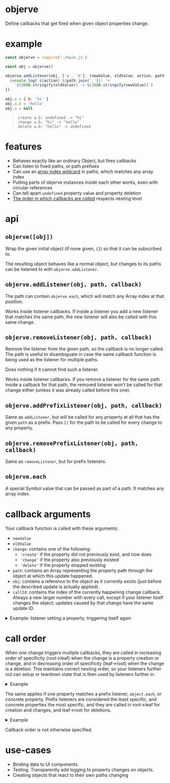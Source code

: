 # objerve

Define callbacks that get fired when given object properties change.

# example

<!-- !test program node -->

<!-- !test in first example -->
```js
const objerve = require('./main.js')

const obj = objerve()

objerve.addListener(obj, ['a', 'b'], (newValue, oldValue, action, path, obj) => {
  console.log(`${action} ${path.join('.')}: `+
    `${JSON.stringify(oldValue)} -> ${JSON.stringify(newValue)}`)
})

obj.a = { b: 'hi' }
obj.a.b = 'hello'
obj.a = null
```

<!-- !test out first example -->

> ```
> create a.b: undefined -> "hi"
> change a.b: "hi" -> "hello"
> delete a.b: "hello" -> undefined
> ```

# features

 - Behaves exactly like an ordinary Object, but fires callbacks
 - Can listen to fixed paths, or path prefixes
 - Can use an [array index wildcard](#objerveeach) in paths, which matches any
   array index
 - Putting parts of objerve instances inside each other works, even with
   circular references
 - Can tell apart `undefined` property value and property deletion
 - [The order in which callbacks are called](#call-order) respects nesting
   level

# api

## `objerve([obj])`

Wrap the given initial object (if none given, `{}`) so that it can be
subscribed to.

The resulting object behaves like a normal object, but changes to its paths can
be listened to with `objerve.addListener`.

## `objerve.addListener(obj, path, callback)`

The path can contain `objerve.each`, which will match any Array index at that
position.

Works inside listener callbacks.  If inside a listener you add a new listener
that matches the same path, the new listener will also be called with this same
change.

## `objerve.removeListener(obj, path, callback)`

Remove the listener from the given path, so the callback is no longer called.
The path is useful to disambiguate in case the same callback function is being
used as the listener for multiple paths.

Does nothing if it cannot find such a listener.

Works inside listener callbacks.  If you remove a listener for the same path
inside a callback for that path, the removed listener won't be called for that
change either (unless it was already called before this one).

## `objerve.addPrefixListener(obj, path, callback)`

Same as `addListener`, but will be called for any property at all that has the
given `path` as a prefix.  Pass `[]` for the path to be called for every change
to any property.

## `objerve.removePrefixListener(obj, path, callback)`

Same as `removeListener`, but for prefix listeners.

## `objerve.each`

A special Symbol value that can be passed as part of a path.  It matches any
array index.

# callback arguments

Your callback function is called with these arguments:

 - `newValue`
 - `oldValue`
 - `change`: contains one of the following:
   - `'create'` if the property did not previously exist, and now does
   - `'change'` if the property also previously existed
   - `'delete'` if the property stopped existing
 - `path`: contains an Array representing the property path through the object
   at which this update happened.
 - `obj`: contains a reference to the object as it currently exists (just
   before the described update is actually applied).
 - `callId`: contains the index of the currently happening change callback.
   Always a new larger number with every call, except if your listener itself
   changes the object; updates caused by that change have the same update ID.

<details><summary>Example: listener setting a property, triggering itself again</summary>

<!-- !test in re-call -->
```js
const objerve = require('./main.js')
const obj = objerve()

objerve.addListener(obj, ['a'],
  (val, previousVal, action, path, objRef, callId) => {
    console.log(`[${action}] ${previousVal} -> ${val} (callId ${callId})`)
    if (val > 0) {
      obj.a = val - 1
    }
  })

obj.a = 3
console.log(obj.a)
obj.a = 2
console.log(obj.a)
```

<!-- !test out re-call -->

> ```
> [create] undefined -> 3 (callId 0)
> [create] undefined -> 2 (callId 0)
> [create] undefined -> 1 (callId 0)
> [create] undefined -> 0 (callId 0)
> 0
> [change] 0 -> 2 (callId 1)
> [change] 0 -> 1 (callId 1)
> [change] 0 -> 0 (callId 1)
> 0
> ```

Note that `action` and `previousVal` are the same in each recursive callback
call.  If you only want to only trigger some action for the final one, maintain
your own state of the latest update your listener got, and call on a later tick
with event loop tick with whatever deferring API is appropriate for your
use-case ([`setImmediate`][setImmediate],
[`process.nextTick`][processNextTick], [`queueMicrotask`][queueMicrotask],
`requestAnimationFrame`][requestAnimationFrame], etc).

</details>

# call order

When one change triggers multiple callbacks, they are called in increasing
order of specificity (root→leaf) when the change is a property creation or
change, and in decreasing order of specificity (leaf→root) when the change is a
deletion.  This maintains correct nesting order, so your listeners further out
can setup or teardown state that is then used by listeners further in.

<details><summary>Example</summary>

<!-- !test in call order -->
```js
const objerve = require('./main.js')
const obj = objerve()

const callback = (name) => {
  return (val, previousVal, action) => {
    console.log(`${action} ${name}`)
  }
}

objerve.addListener(obj, ['a'], callback('a'))
objerve.addListener(obj, ['a', 'b'], callback('a.b'))

obj.a = { b: 'hi' }
delete obj.a
```

<!-- !test out call order -->

> ```
> create a
> create a.b
> delete a.b
> delete a
> ```
</details>

The same applies if one property matches a prefix listener, `object.each`, or
concrete property.  Prefix listeners are considered the least specific, and
concrete properties the most specific, and they are called in root→leaf for
creation and changes, and leaf→root for deletions.

<details><summary>Example</summary>

<!-- !test in tree each call order -->
```js
const objerve = require('./main.js')
const obj = objerve([])

const callback = (name) => {
  return (val, previousVal, action) => {
    console.log(`${action} ${name}`)
  }
}

objerve.addListener(obj, [0], callback('index'))
objerve.addListener(obj, [objerve.each], callback('each'))
objerve.addPrefixListener(obj, [], callback('prefix'))

obj[0] = true
delete obj[0]
```
<!-- !test out tree each call order -->

> ```
> create prefix
> create each
> create index
> delete index
> delete each
> delete prefix
> ```
</details>

Callback order is not otherwise specified.

# use-cases

 - Binding data to UI components.
 - Testing.  Transparently add logging to property changes on objects.
 - Creating objects that react to their own paths changing

[setImmediate]: https://developer.mozilla.org/en-US/docs/Web/API/Window/setImmediate
[processNextTick]: https://nodejs.org/api/process.html#process_process_nexttick_callback_args
[queueMicrotask]: https://developer.mozilla.org/en-US/docs/Web/API/WindowOrWorkerGlobalScope/queueMicrotask
[requestAnimationFrame]: https://developer.mozilla.org/en-US/docs/Web/API/window/requestAnimationFrame

